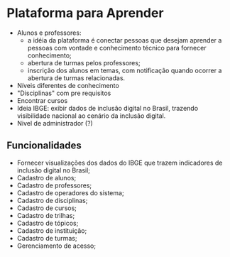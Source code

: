 # Plataforma para Aprender 

- Alunos e professores:
    - a idéia da plataforma é conectar pessoas que desejam aprender a pessoas com vontade e conhecimento técnico para fornecer conhecimento;
    - abertura de turmas pelos professores;
    - inscrição dos alunos em temas, com notificação quando ocorrer a abertura de turmas relacionadas.
- Níveis diferentes de conhecimento
- "Disciplinas" com pre requisitos
- Encontrar cursos 
- Ideia IBGE: exibir dados de inclusão digital no Brasil, trazendo visibilidade nacional ao cenário da inclusão digital.
- Nivel de administrador (?)

## Funcionalidades

- Fornecer visualizações dos dados do IBGE que trazem indicadores de inclusão digital no Brasil;
- Cadastro de alunos;
- Cadastro de professores;
- Cadastro de operadores do sistema;
- Cadastro de disciplinas;
- Cadastro de cursos;
- Cadastro de trilhas;
- Cadastro de tópicos;
- Cadastro de instituição;
- Cadastro de turmas;
- Gerenciamento de acesso;